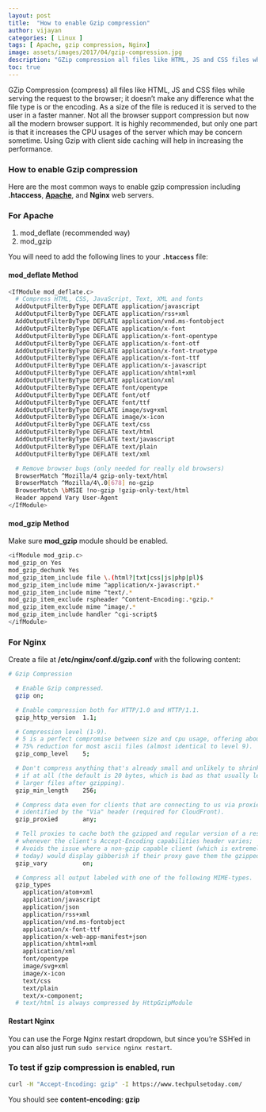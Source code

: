 ```yaml
---
layout: post
title:  "How to enable Gzip compression"
author: vijayan
categories: [ Linux ]
tags: [ Apache, gzip compression, Nginx]
image: assets/images/2017/04/gzip-compression.jpg
description: "GZip compression all files like HTML, JS and CSS files while serving the request to the browser it doesn't make any difference what the file type is or the encoding."
toc: true
---
```

GZip Compression (compress) all files like HTML, JS and CSS files while serving the request to the browser; it doesn’t make any difference what the file type is or the encoding. As a size of the file is reduced it is served to the user in a faster manner. Not all the browser support compression but now all the modern browser support. It is highly recommended, but only one part is that it increases the CPU usages of the server which may be concern sometime. Using Gzip with client side caching will help in increasing the performance.

### How to enable Gzip compression

Here are the most common ways to enable gzip compression including **.htaccess**, **[Apache](/create-apache-virtual-host-ubuntu/)**, and **Nginx** web servers.

### For Apache

1. mod_deflate (recommended way)
2. mod_gzip

You will need to add the following lines to your **`.htaccess`** file:

#### mod_deflate Method

```bash
<IfModule mod_deflate.c>
  # Compress HTML, CSS, JavaScript, Text, XML and fonts
  AddOutputFilterByType DEFLATE application/javascript
  AddOutputFilterByType DEFLATE application/rss+xml
  AddOutputFilterByType DEFLATE application/vnd.ms-fontobject
  AddOutputFilterByType DEFLATE application/x-font
  AddOutputFilterByType DEFLATE application/x-font-opentype
  AddOutputFilterByType DEFLATE application/x-font-otf
  AddOutputFilterByType DEFLATE application/x-font-truetype
  AddOutputFilterByType DEFLATE application/x-font-ttf
  AddOutputFilterByType DEFLATE application/x-javascript
  AddOutputFilterByType DEFLATE application/xhtml+xml
  AddOutputFilterByType DEFLATE application/xml
  AddOutputFilterByType DEFLATE font/opentype
  AddOutputFilterByType DEFLATE font/otf
  AddOutputFilterByType DEFLATE font/ttf
  AddOutputFilterByType DEFLATE image/svg+xml
  AddOutputFilterByType DEFLATE image/x-icon
  AddOutputFilterByType DEFLATE text/css
  AddOutputFilterByType DEFLATE text/html
  AddOutputFilterByType DEFLATE text/javascript
  AddOutputFilterByType DEFLATE text/plain
  AddOutputFilterByType DEFLATE text/xml

  # Remove browser bugs (only needed for really old browsers)
  BrowserMatch ^Mozilla/4 gzip-only-text/html
  BrowserMatch ^Mozilla/4\.0[678] no-gzip
  BrowserMatch \bMSIE !no-gzip !gzip-only-text/html
  Header append Vary User-Agent
</IfModule>
```

#### mod_gzip Method

Make sure **mod_gzip** module should be enabled.

```bash
<ifModule mod_gzip.c>
mod_gzip_on Yes
mod_gzip_dechunk Yes
mod_gzip_item_include file \.(html?|txt|css|js|php|pl)$
mod_gzip_item_include mime ^application/x-javascript.*
mod_gzip_item_include mime ^text/.*
mod_gzip_item_exclude rspheader ^Content-Encoding:.*gzip.*
mod_gzip_item_exclude mime ^image/.*
mod_gzip_item_include handler ^cgi-script$
</ifModule>
```

### For Nginx

Create a file at **/etc/nginx/conf.d/gzip.conf** with the following content:

```bash
# Gzip Compression

  # Enable Gzip compressed.
  gzip on;

  # Enable compression both for HTTP/1.0 and HTTP/1.1.
  gzip_http_version  1.1;

  # Compression level (1-9).
  # 5 is a perfect compromise between size and cpu usage, offering about
  # 75% reduction for most ascii files (almost identical to level 9).
  gzip_comp_level    5;

  # Don't compress anything that's already small and unlikely to shrink much
  # if at all (the default is 20 bytes, which is bad as that usually leads to
  # larger files after gzipping).
  gzip_min_length    256;

  # Compress data even for clients that are connecting to us via proxies,
  # identified by the "Via" header (required for CloudFront).
  gzip_proxied       any;

  # Tell proxies to cache both the gzipped and regular version of a resource
  # whenever the client's Accept-Encoding capabilities header varies;
  # Avoids the issue where a non-gzip capable client (which is extremely rare
  # today) would display gibberish if their proxy gave them the gzipped version.
  gzip_vary          on;

  # Compress all output labeled with one of the following MIME-types.
  gzip_types
    application/atom+xml
    application/javascript
    application/json
    application/rss+xml
    application/vnd.ms-fontobject
    application/x-font-ttf
    application/x-web-app-manifest+json
    application/xhtml+xml
    application/xml
    font/opentype
    image/svg+xml
    image/x-icon
    text/css
    text/plain
    text/x-component;
  # text/html is always compressed by HttpGzipModule
  ```

#### Restart Nginx

You can use the Forge Nginx restart dropdown, but since you’re SSH’ed in you can also just run `sudo service nginx restart`.

### To test if gzip compression is enabled, run

```bash
curl -H "Accept-Encoding: gzip" -I https://www.techpulsetoday.com/
```

You should see **content-encoding: gzip**
